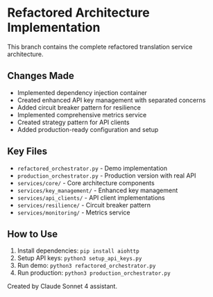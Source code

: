 # Refactored Architecture Implementation

This branch contains the complete refactored translation service architecture.

## Changes Made

- Implemented dependency injection container
- Created enhanced API key management with separated concerns
- Added circuit breaker pattern for resilience
- Implemented comprehensive metrics service
- Created strategy pattern for API clients
- Added production-ready configuration and setup

## Key Files

- `refactored_orchestrator.py` - Demo implementation
- `production_orchestrator.py` - Production version with real API
- `services/core/` - Core architecture components
- `services/key_management/` - Enhanced key management
- `services/api_clients/` - API client implementations
- `services/resilience/` - Circuit breaker pattern
- `services/monitoring/` - Metrics service

## How to Use

1. Install dependencies: `pip install aiohttp`
2. Setup API keys: `python3 setup_api_keys.py`
3. Run demo: `python3 refactored_orchestrator.py`
4. Run production: `python3 production_orchestrator.py`

Created by Claude Sonnet 4 assistant.